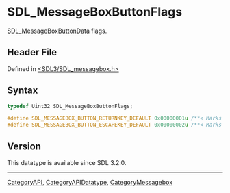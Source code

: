 # SDL_MessageBoxButtonFlags

[SDL_MessageBoxButtonData](SDL_MessageBoxButtonData) flags.

## Header File

Defined in [<SDL3/SDL_messagebox.h>](https://github.com/libsdl-org/SDL/blob/main/include/SDL3/SDL_messagebox.h)

## Syntax

```c
typedef Uint32 SDL_MessageBoxButtonFlags;

#define SDL_MESSAGEBOX_BUTTON_RETURNKEY_DEFAULT 0x00000001u /**< Marks the default button when return is hit */
#define SDL_MESSAGEBOX_BUTTON_ESCAPEKEY_DEFAULT 0x00000002u /**< Marks the default button when escape is hit */
```

## Version

This datatype is available since SDL 3.2.0.

----
[CategoryAPI](CategoryAPI), [CategoryAPIDatatype](CategoryAPIDatatype), [CategoryMessagebox](CategoryMessagebox)

